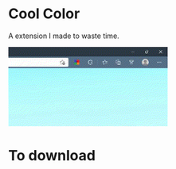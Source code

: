 # Cool Color
A extension I made to waste time.

![Preview of extension](./preview.gif)

# To download
